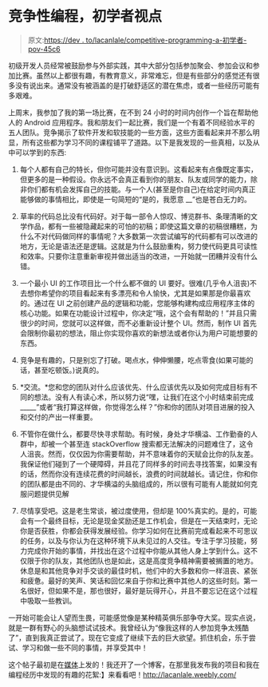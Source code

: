 # 竞争性编程，初学者视点

> 原文:[https://dev . to/lacanlale/competitive-programming-a-初学者-pov-45c6](https://dev.to/lacanlale/competitive-programming-a-beginners-pov-45c6)

初级开发人员经常被鼓励参与外部实践，其中大部分包括参加聚会、参加会议和参加比赛。虽然以上都很有趣，有教育意义，非常难忘，但是有些部分的感觉还有很多没有说出来。通常没有被涵盖的是打破舒适区的潜在焦虑，或者一些经历可能有多艰难。

上周末，我参加了我的第一场比赛，在不到 24 小时的时间内创作一个旨在帮助他人的 Android 应用程序。我和朋友们一起比赛，我们是一个有着不同经验水平的五人团队。竞争揭示了软件开发和软技能的一些方面，这些方面看起来并不那么明显，所有这些都为学习不同的课程铺平了道路。以下是我发现的一些真相，以及从中可以学到的东西:

1.  每个人都有自己的特长，但你可能并没有意识到。这看起来有点像既定事实，但更多的是一种假设。你永远不会真正看到你的朋友、队友或同学的能力，除非你们都有机会发挥自己的技能。与一个人(甚至是你自己)在给定时间内真正能够做的事情相比，即使是一句简短的“是的，我愿意 __”也是苍白无力的。

2.  草率的代码总比没有代码好。对于每一部令人惊叹、博览群书、条理清晰的文学作品，都有一些被隐藏起来的可怕的初稿；即使这篇文章的初稿很糟糕，为什么不对代码做同样的事情呢？大多数第一次尝试编写的代码都有可以改进的地方，无论是语法还是逻辑。这就是为什么鼓励重构，努力使代码更具可读性和效率。只要你注意重新审视并做出适当的改进，一开始就一团糟并没有什么错。

3.  一个最小 UI 的工作项目比一个什么都不做的 UI 要好。很难(几乎令人沮丧)不去想你希望你的项目看起来有多漂亮和令人愉快，尤其是如果那是你最喜欢的。通过在 UI 之前创建产品的逻辑和功能，您能够构建构成应用程序主体的核心功能。如果在功能设计过程中，你决定“哦，这个会有帮助的！”并且只需很少的时间，您就可以这样做，而不必重新设计整个 UI。然而，制作 UI 首先会限制你最初的想法，阻止你实现你喜欢的新想法或者你认为用户可能想要的东西。

4.  竞争是有趣的，只是别忘了打破。喝点水，伸伸懒腰，吃点零食(如果可能的话，甚至吃顿饭。)说真的。

5.  *交流。*您和您的团队对什么应该优先、什么应该优先以及如何完成目标有不同的想法。没有人有读心术，所以努力说“嘿，让我们在这个小时结束前完成 _____”或者“我打算这样做，你觉得怎么样？”你和你的团队对项目进展的投入和交付的产出一样重要。

6.  不管你在做什么，都要尽快寻求帮助。有时候，身处才华横溢、工作勤奋的人群中，却被一个甚至连 stackOverflow 搜索都无法解决的问题难住了，这令人沮丧。然而，仅仅因为你需要帮助，并不意味着你的天赋会比你的队友差。我保证他们碰到了一个硬障碍，并且花了同样多的时间去寻找答案，如果没有的话，然而你没有连续花费的时间越长，浪费的时间就越长。请记住，你和你的团队都是由不同的、才华横溢的头脑组成的，所以很有可能有人能就如何克服问题提供见解

7.  尽情享受吧。这是老生常谈，被过度使用，但却是 100%真实的。是的，可能会有一个最终目标，无论是现金奖励还是工作机会，但是在一天结束时，无论你是否获胜，你都会获得发展经验。你学习如何在比赛前完成看起来不可思议的任务，以及与你认为在这种环境下从未见过的人交往。专注于学习技能，努力完成你开始的事情，并找出在这个过程中你能从其他人身上学到什么。这不仅限于你的队友，其他团队也是如此，这是高度竞争精神需要被搁置的地方。休息是和其他竞争对手交谈的最佳时机，他们中的大多数和你一样沮丧、紧张和疲惫。最好的笑声、笑话和回忆来自于你和比赛中其他人的这些时刻。第一名很好，但如果不是，那也很好，最好是玩得开心，并且不要忘记在这个过程中吸取一些教训。

一开始可能会让人望而生畏，可能感觉像是某种精英俱乐部争夺大奖。现实点说，就是一群有野心的头脑想试试技术。我曾经认为“像我这样的人参加竞争太残酷了”，直到我真正尝试了。现在它变成了继续下去的巨大欲望。抓住机会，乐于尝试、学习和做一些不同的事情，并享受其中！

这个帖子最初是在[媒体](https://medium.com/@lacanlale/rapid-coding-under-pressure-my-first-competition-66cfe2a8ce3f)上发的！我还开了一个博客，在那里我发布我的项目和我在编程经历中发现的有趣的花絮:】来看看吧！http://lacanlale.weebly.com/
